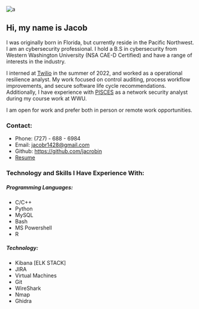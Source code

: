 ![a](/images/pfp.png#center)

## Hi, my name is Jacob
I was originally born in Florida, but currently reside in the  Pacific Northwest. I am an cybersecurity professional. I hold a B.S in cybersecurity from Western Washington University (NSA CAE-D Certified) and have a range of interests in the industry. 

I interned at [Twilio](https://www.twilio.com/en-us) in the summer of 2022, and worked as a operational resilience analyst. My work focused on control auditing, process workflow improvements, and secure software life cycle recommendations. Additionally, I have experience with [PISCES](https://pisces-intl.org/) as a network security analyst during my course work at WWU. 

I am open for work and prefer both in person or remote work opportunities.

### Contact:
- Phone: (727) - 688 - 6984
- Email: jacobr1428@gmail.com 
- Github: https://github.com/jacrobin
- [Resume](/images/Robinson_Jacob_Resume.pdf)
### Technology and Skills I Have Experience With:

##### Programming Languages:
 - C/C++
 - Python
 - MySQL
 - Bash
 - MS Powershell
 - R

##### Technology:
- Kibana [ELK STACK]
- JIRA
- Virtual Machines
- Git
- WireShark
- Nmap 
- Ghidra